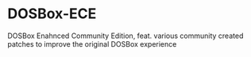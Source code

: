 # DOSBox-ECE
DOSBox Enahnced Community Edition, feat. various community created patches to improve the original DOSBox experience
